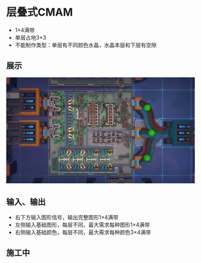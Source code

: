 # 层叠式CMAM
* 1×4满带
* 单层占地3×3
* 不能制作类型：单层有不同颜色水晶，水晶本层和下层有空隙

## 展示
<p>
  <img src="./image/CMAM单元.png" alt="PhotoGIMP Diolinux Splash Art">
</p>

## 输入、输出
* 右下方输入图形信号，输出完整图形1×4满带
* 左侧输入基础图形，每层不同，最大需求每种图形1×4满带
* 右侧输入基础颜色，每层不同，最大需求每种颜色3×4满带

## 施工中
